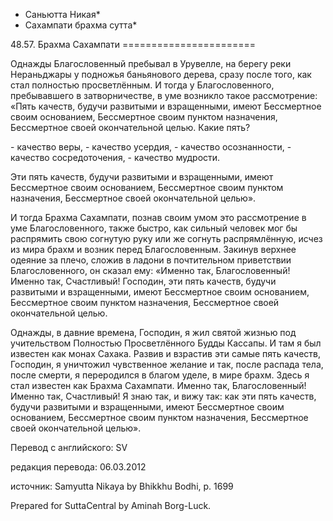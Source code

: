 * Саньютта Никая*
* Сахампати брахма сутта*

48\.57\. Брахма Сахампати
\=\=\=\=\=\=\=\=\=\=\=\=\=\=\=\=\=\=\=\=\=\=\=

Однажды Благословенный пребывал в Урувелле, на берегу реки Нераньджары у подножья баньянового дерева, сразу после того, как стал полностью просветлённым\. И тогда у Благословенного, пребывавшего в затворничестве, в уме возникло такое рассмотрение: «Пять качеств, будучи развитыми и взращенными, имеют Бессмертное своим основанием, Бессмертное своим пунктом назначения, Бессмертное своей окончательной целью\. Какие пять?

\- качество веры,
\- качество усердия,
\- качество осознанности,
\- качество сосредоточения,
\- качество мудрости\.

Эти пять качеств, будучи развитыми и взращенными, имеют Бессмертное своим основанием, Бессмертное своим пунктом назначения, Бессмертное своей окончательной целью»\.

И тогда Брахма Сахампати, познав своим умом это рассмотрение в уме Благословенного, также быстро, как сильный человек мог бы распрямить свою согнутую руку или же согнуть распрямлённую, исчез из мира брахм и возник перед Благословенным\. Закинув верхнее одеяние за плечо, сложив в ладони в почтительном приветствии Благословенного, он сказал ему: «Именно так, Благословенный\! Именно так, Счастливый\! Господин, эти пять качеств, будучи развитыми и взращенными, имеют Бессмертное своим основанием, Бессмертное своим пунктом назначения, Бессмертное своей окончательной целью\.

Однажды, в давние времена, Господин, я жил святой жизнью под учительством Полностью Просветлённого Будды Кассапы\. И там я был известен как монах Сахака\. Развив и взрастив эти самые пять качеств, Господин, я уничтожил чувственное желание и так, после распада тела, после смерти, я переродился в благом уделе, в мире брахм\. Здесь я стал известен как Брахма Сахампати\. Именно так, Благословенный\! Именно так, Счастливый\! Я знаю так, и вижу так: как эти пять качеств, будучи развитыми и взращенными, имеют Бессмертное своим основанием, Бессмертное своим пунктом назначения, Бессмертное своей окончательной целью»\.

Перевод с английского: SV

редакция перевода: 06\.03\.2012

источник: Samyutta Nikaya by Bhikkhu Bodhi, p\. 1699

Prepared for SuttaCentral by Aminah Borg\-Luck\.